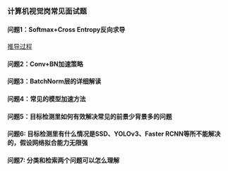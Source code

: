 ### 计算机视觉岗常见面试题
#### 问题1：Softmax+Cross Entropy反向求导
[推导过程](https://blog.csdn.net/jiajunlee/article/details/79665062)

#### 问题2：Conv+BN加速策略

#### 问题3：BatchNorm层的详细解读

#### 问题4：常见的模型加速方法

#### 问题5：目标检测里如何有效解决常见的前景少背景多的问题

#### 问题6: 目标检测里有什么情况是SSD、YOLOv3、Faster RCNN等所不能解决的，假设网络拟合能力无限强

#### 问题7: 分类和检索两个问题可以怎么理解
